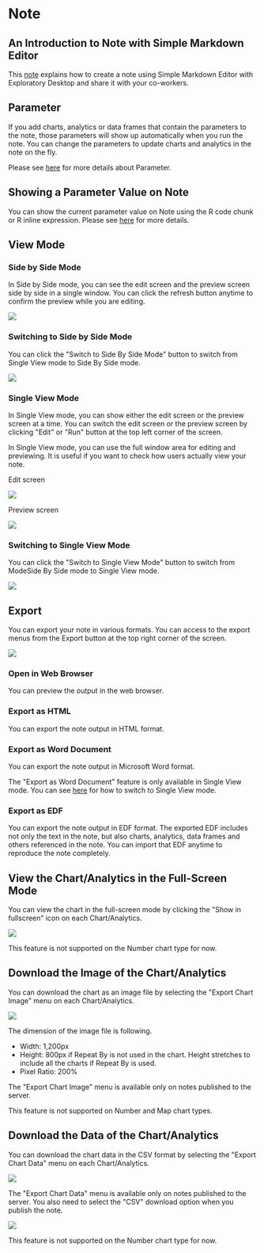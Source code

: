 # Note

## An Introduction to Note with Simple Markdown Editor

This [note](https://exploratory.io/note/kanaugust/An-Introduction-to-Note-with-Simple-Markdown-Editor-5790975430740516) explains how to create a note using Simple Markdown Editor with Exploratory Desktop and share it with your co-workers.



## Parameter

If you add charts, analytics or data frames that contain the parameters to the note, those parameters will show up automatically when you run the note. You can change the parameters to update charts and analytics in the note on the fly. 

Please see [here](../parameter/parameter.md) for more details about Parameter.


## Showing a Parameter Value on Note

You can show the current parameter value on Note using the R code chunk or R inline expression. Please see [here](../parameter/parameter.md#showing-the-parameter-value-on-note-dashboard) for more details.


## View Mode

### Side by Side Mode


In Side by Side mode, you can see the edit screen and the preview screen side by side in a single window. You can click the refresh button anytime to confirm the preview while you are editing. 

![](images/note3en.png)


### Switching to Side by Side Mode

You can click the "Switch to Side By Side Mode" button to switch from Single View mode to Side By Side mode. 

![](images/note6en.png)






### Single View Mode

In Single View mode, you can show either the edit screen or the preview screen at a time. You can switch the edit screen or the preview screen by clicking "Edit" or "Run" button at the top left corner of the screen. 

In Single View mode, you can use the full window area for editing and previewing. It is useful if you want to check how users actually view your note. 

Edit screen

![](images/note2en.png)

Preview screen

![](images/note1en.png)



### Switching to Single View Mode


You can click the "Switch to Single View Mode" button to switch from ModeSide By Side mode to Single View mode. 


![](images/note5en.png)



## Export

You can export your note in various formats. You can access to the export menus from the Export button at the top right corner of the screen. 

![](images/note4en.png)


### Open in Web Browser

You can preview the output in the web browser. 


### Export as HTML

You can export the note output in HTML format. 

### Export as Word Document 


You can export the note output in Microsoft Word format. 

The "Export as Word Document" feature is only available in Single View mode. You can see [here](#switching-to-single-view-mode) for how to switch to Single View mode.


### Export as EDF


You can export the note output in EDF format. The exported EDF includes not only the text in the note, but also charts, analytics, data frames and others referenced in the note. You can import that EDF anytime to reproduce the note completely. 





## View the Chart/Analytics in the Full-Screen Mode

You can view the chart in the full-screen mode by clicking the "Show in fullscreen" icon on each Chart/Analytics. 

![](images/note-view-fullscreen.png)

This feature is not supported on the Number chart type for now.

## Download the Image of the Chart/Analytics

You can download the chart as an image file by selecting the "Export Chart Image" menu on each Chart/Analytics. 

![](images/note-download-image.png)

The dimension of the image file is following. 

* Width: 1,200px
* Height: 800px if Repeat By is not used in the chart. Height stretches to include all the charts if Repeat By is used.
* Pixel Ratio: 200%


The "Export Chart Image" menu is available only on notes published to the server. 

This feature is not supported on Number and Map chart types. 


## Download the Data of the Chart/Analytics

You can download the chart data in the CSV format by selecting the "Export Chart Data" menu on each Chart/Analytics. 

![](images/note-download-data2.png)

The "Export Chart Data" menu is available only on notes published to the server. You also need to select the "CSV" download option when you publish the note. 

![](images/dashboard-download-data1.png)


This feature is not supported on the Number chart type for now.
